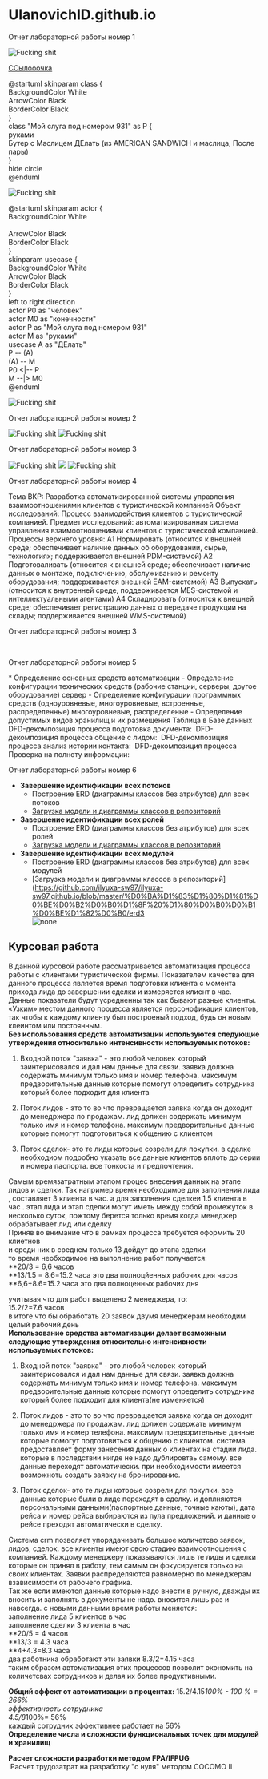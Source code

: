 <H1>UlanovichID.github.io</H1>
<body><p><font size="5" color="red" face="Arial"></font>Отчет лабораторной работы номер 1</p>
  <img src="https://github.com/ilyuxa-sw97/UlanovichID.github.io/blob/master/model12346.png" alt="Fucking shit">

  <p><a href="https://github.com/ilyuxa-sw97/UlanovichID.github.io/blob/master/model.png">ССылооочка</a></p>
 
  <p><font size="5" color="red" face="Arial"></font>@startuml
skinparam class {<br />
	BackgroundColor White<br />
	ArrowColor Black<br />
	BorderColor Black<br />
}<br />
class "Мой слуга под номером 931" as P {<br />
 руками<br />
Бутер с Маслицем ДЕлать (из AMERICAN SANDWICH и маслица, После пары)<br />
}<br />
hide circle<br />
@enduml<br />
</p>
<img src="https://github.com/ilyuxa-sw97/UlanovichID.github.io/blob/master/%D0%91%D0%B5%D0%B7%D1%8B%D0%BC%D1%8F%D0%BD%D0%BD%D1%8B%D0%B9.png" alt="Fucking shit">

<p><font size="5" color="red" face="Arial"></font>@startuml
skinparam actor {<br />
	BackgroundColor White<br /><br />
	ArrowColor Black<br />
	BorderColor Black<br />
}<br />
skinparam usecase {<br />
	BackgroundColor White<br />
	ArrowColor Black<br />
	BorderColor Black<br />
}<br />
left to right direction<br />
actor P0 as "человек"<br />
actor M0 as "конечности"<br />
actor P as "Мой слуга под номером 931"<br />
actor M as "руками"<br />
usecase A as "ДЕлать"<br />
P -- (A)<br />
(A) -- M<br />
P0 <|-- P<br />
M --|> M0<br />
@enduml</p>

<img src="https://github.com/ilyuxa-sw97/UlanovichID.github.io/blob/master/%D0%91%D0%B5%D0%B7%D1%8B%D0%BC%D1%8F%D0%BD%D0%BD%D1%8B%D0%B91.png" alt="Fucking shit">



<p><font size="5" color="red" face="Arial"></font>Отчет лабораторной работы номер 2</p>
<img src="https://github.com/ilyuxa-sw97/UlanovichID.github.io/blob/master/lab3/model2.png" alt="Fucking shit">
<img src="https://github.com/ilyuxa-sw97/UlanovichID.github.io/blob/master/lab3/model1.png" alt="Fucking shit">

<p><font size="5" color="red" face="Arial"></font>Отчет лабораторной работы номер 3</p>
<img src="https://github.com/ilyuxa-sw97/UlanovichID.github.io/blob/master/lab3/model2.png" alt="Fucking shit">
<img src="https://github.com/ilyuxa-sw97/UlanovichID.github.io/blob/master/lab3/model.png">
<img src="https://github.com/ilyuxa-sw97/UlanovichID.github.io/blob/master/lab3/model3.png" alt="Fucking shit">
<p><font size="5" color="red" face="Arial"></font>Отчет лабораторной работы номер 4</p>
Тема ВКР:
Разработка автоматизированной системы управления взаимоотношениями клиентов с туристической компанией
Объект исследований:
Процесс взаимодействия клиентов с туристической компанией.
Предмет исследований:
автоматизированная система управления взаимоотношениями клиентов с туристической компанией.
Процессы верхнего уровня:
A1 Нормировать (относится к внешней среде; обеспечивает наличие данных об оборудовании, сырье, технологиях; поддерживается внешней PDM-системой)
A2 Подготоваливать (относится к внешней среде; обеспечивает наличие данных о монтаже, подключению, обслуживанию и ремонту оборудования; поддерживается внешней EAM-системой)
A3 Выпускать (относится к внутренней среде, поддерживается MES-системой и интеллектуальными агентами)
A4 Складировать (относится к внешней среде; обеспечивает регистрацию данных о передаче продукции на склады; поддерживается внешней WMS-системой)
<p><font size="5" color="red" face="Arial"></font>Отчет лабораторной работы номер 3</p>
<img src="https://github.com/ilyuxa-sw97/ilyuxa-sw97.github.io/blob/master/%D0%BA%D1%83%D1%80%D1%81%D0%BE%D0%B2%D0%B0%D1%8F%20%D1%80%D0%B0%D0%B1%D0%BE%D1%82%D0%B0/model.png" alt="">
<img src="https://github.com/ilyuxa-sw97/ilyuxa-sw97.github.io/blob/master/%D0%BA%D1%83%D1%80%D1%81%D0%BE%D0%B2%D0%B0%D1%8F%20%D1%80%D0%B0%D0%B1%D0%BE%D1%82%D0%B0/model (1).png" alt="">
<img src="https://github.com/ilyuxa-sw97/ilyuxa-sw97.github.io/blob/master/%D0%BA%D1%83%D1%80%D1%81%D0%BE%D0%B2%D0%B0%D1%8F%20%D1%80%D0%B0%D0%B1%D0%BE%D1%82%D0%B0/model%20(2).png" alt="">
<img src="https://github.com/ilyuxa-sw97/ilyuxa-sw97.github.io/blob/master/%D0%BA%D1%83%D1%80%D1%81%D0%BE%D0%B2%D0%B0%D1%8F%20%D1%80%D0%B0%D0%B1%D0%BE%D1%82%D0%B0/model%20(5).png" alt="">
<img src="https://github.com/ilyuxa-sw97/ilyuxa-sw97.github.io/blob/master/%D0%BA%D1%83%D1%80%D1%81%D0%BE%D0%B2%D0%B0%D1%8F%20%D1%80%D0%B0%D0%B1%D0%BE%D1%82%D0%B0/model%20(6).png" alt="">
















<p><font size="5" color="red" face="Arial"></font>Отчет лабораторной работы номер 5</p>
* Определение основных средств автоматизации
  - Определение конфигурации технических средств (рабочие станции, серверы, другое оборудование)
 	сервер
  - Определение конфигурации программных средств (одноуровневые, многоуровневые, встроенные, распределенные)
  многоуровневые, распределеные
  - Определение допустимых видов хранилищ и их размещения
  Таблица в Базе данных
 DFD-декомпозиция процесса подготовка документа:
 <img src="https://github.com/ilyuxa-sw97/ilyuxa-sw97.github.io/blob/master/%D0%BA%D1%83%D1%80%D1%81%D0%BE%D0%B2%D0%B0%D1%8F%20%D1%80%D0%B0%D0%B1%D0%BE%D1%82%D0%B0/podgotovka_dokumentov.png" alt="">
  DFD-декомпозиция процесса общение с лидом:
  <img src="https://github.com/ilyuxa-sw97/ilyuxa-sw97.github.io/blob/master/%D0%BA%D1%83%D1%80%D1%81%D0%BE%D0%B2%D0%B0%D1%8F%20%D1%80%D0%B0%D0%B1%D0%BE%D1%82%D0%B0/obshenie_s%20_lid.png" alt="">
  DFD-декомпозиция процесса анализ истории контакта:
    <img src="https://github.com/ilyuxa-sw97/ilyuxa-sw97.github.io/blob/master/%D0%BA%D1%83%D1%80%D1%81%D0%BE%D0%B2%D0%B0%D1%8F%20%D1%80%D0%B0%D0%B1%D0%BE%D1%82%D0%B0/histiry_of_client.png" alt="">
  DFD-декомпозиция процесса Проверка на полноту информации:
    <img src="https://github.com/ilyuxa-sw97/ilyuxa-sw97.github.io/blob/master/%D0%BA%D1%83%D1%80%D1%81%D0%BE%D0%B2%D0%B0%D1%8F%20%D1%80%D0%B0%D0%B1%D0%BE%D1%82%D0%B0/polnota_info.png" alt="">
  <p><font size="5" color="red" face="Arial"></font>Отчет лабораторной работы номер 6</p>

* **Завершение идентификации всех потоков**
  - Построение ERD (диаграммы классов без атрибутов) для всех потоков
  - [Загрузка модели и диаграммы классов в репозиторий](https://github.com/ilyuxa-sw97/ilyuxa-sw97.github.io/blob/master/%D0%BA%D1%83%D1%80%D1%81%D0%BE%D0%B2%D0%B0%D1%8F%20%D1%80%D0%B0%D0%B1%D0%BE%D1%82%D0%B0/ERD)
  <img src="https://github.com/ilyuxa-sw97/ilyuxa-sw97.github.io/blob/master/%D0%BA%D1%83%D1%80%D1%81%D0%BE%D0%B2%D0%B0%D1%8F%20%D1%80%D0%B0%D0%B1%D0%BE%D1%82%D0%B0/dLFBRXCn55tNNs5btpzWKLg1L8dIAXJOP6DcJ6FYiOFj0OM7LCfZ4wHAY0KII8W_c5QDc2Oa_GNF7t6JEqvdaX4WDYFDlUUS-_2vMzOnuz944jiJgiyCIsWacRNq9TdOPb7loEXKnJjQQaCVTeNZPEEcCVevHhObG02eJSnDDVIQeCejvOGRK6Pfot_ti-B4p_pOv.png" alt="">
* **Завершение идентификации всех ролей**
  - Построение ERD (диаграммы классов без атрибутов) для всех ролей
  - [Загрузка модели и диаграммы классов в репозиторий](https://github.com/ilyuxa-sw97/ilyuxa-sw97.github.io/blob/master/%D0%BA%D1%83%D1%80%D1%81%D0%BE%D0%B2%D0%B0%D1%8F%20%D1%80%D0%B0%D0%B1%D0%BE%D1%82%D0%B0/role)
  <img src="https://github.com/ilyuxa-sw97/ilyuxa-sw97.github.io/blob/master/%D0%BA%D1%83%D1%80%D1%81%D0%BE%D0%B2%D0%B0%D1%8F%20%D1%80%D0%B0%D0%B1%D0%BE%D1%82%D0%B0/VP0nJiCm58Rd-XHMzzw0eRHYZ5JHWON5E5PZ6iULxGXLWDGY8GOaBW03Y0i4GI0gfLpX-KOuSG81LMJB-__tlTz_NnkYJ2fYfASycH551AOnqHgVeiw0qEb4oJG9XpAM2Xz4t33KsLLAdlZ987OMPvGgPAezEaUUifSORkQOQDo5UzZ0EnHTL6iZ9cSnyzgjlO4Nf.png" alt="">
* **Завершение идентификации всех модулей**
  - Построение ERD (диаграммы классов без атрибутов) для всех модулей
  - [Загрузка модели и диаграммы классов в репозиторий](https://github.com/ilyuxa-sw97/ilyuxa-sw97.github.io/blob/master/%D0%BA%D1%83%D1%80%D1%81%D0%BE%D0%B2%D0%B0%D1%8F%20%D1%80%D0%B0%D0%B1%D0%BE%D1%82%D0%B0/erd3 <br>
 ![none](https://github.com/ilyuxa-sw97/ilyuxa-sw97.github.io/blob/master/%D0%BA%D1%83%D1%80%D1%81%D0%BE%D0%B2%D0%B0%D1%8F%20%D1%80%D0%B0%D0%B1%D0%BE%D1%82%D0%B0/ZPBFRjGm4CRFzLDOlVVINZcK5hWX9AZ4sKsihhL9lBApHUMF10jjGI3j2_0Gsz1LmswJliBC6-7Hx9yeib1FSJxxztayyntwKhbod6V23qqnKaxbCicKz_A3s3bIoV3CsN6H7jlCElbsO4ejTfuwPz-nSfI58-6WTQbsNUcJO9VdHMdA2wcyt8NVqC8jVeKbrBjYj.png) 
## Курсовая работа

В данной курсовой работе рассматривается автоматизация процесса работы с клиентами туристической фирмы. 
Показателем качества для данного процесса является время подготовки клиента с момента прихода лида до завершении сделки и измеряется клиент в час. Данные показатели будут усредненны так как бывают разные клиенты. «Узким»
местом данного процесса является персонофикация клиентов, так чтобы к каждому
клиенту был построеный подход, будь он новым клеинтом или постоянным. <br>
**Без использования средств автоматизации используются следующие утверждения
относительно интенсивности используемых потоков:**
1. Входной поток "заявка" - это любой человек который заинтерисовался и дал нам данные для связи. заявка должна содержать минимум только имя и номер телефона. максимум предворительные данные которые помогут определить сотрудника который более подходит для клиента<br>

2. Поток лидов  - это то во что превращается заявка когда он доходит до менедржера по продажам.  лид должен содержать минимум только имя и номер телефона. максимум предворительные данные которые помогут подготовиться к общению с клиентом<br>

3. Поток сделок- это те лиды которые созрели для покупки. в сделке необходиом подробно указать все данные клиентов вплоть до серии и номера паспорта. все тонкоста и предпочтения.<br>
	
Самым времязатратным этапом процес внесения данных на  этапе лидов и сделки.  Так
например время необходимое для заполнения лида , составляет 3 клиента в час. а для заполнения сделкеи 1.5 клиента в час . этап лида и этап сделки могут иметь между собой промежуток в несколько суток, пожтому берется только время когда менеджер обрабатывает лид или сделку<br>
Приняв во внимание что в рамках процесса требуется оформить  20 клиетнов<br>
 и среди них в среднем только 13 дойдут до этапа сделки <br>
то время необходимое на выполнение работ получается:<br>
**20/3 = 6,6 часов<br>
 **13/1.5 = 8.6=15.2 часа это два полноцйенных рабочих дня часов<br>
 **6,6+8.6=15.2 часа это два полноценных рабочих дня<br>
 
учитывая что для работ выделено 2 менеджера, то:<br>
15.2/2=7.6 часов<br>
в итоге что бы обработать 20 заявок двумя менеджерам необходим целый рабочий день<br>
**Использование средства автоматизации делает возможным следующие утверждения
относительно интенсивности используемых потоков:**<br>
1. Входной поток "заявка" - это любой человек который заинтерисовался и дал нам данные для связи. заявка должна содержать минимум только имя и номер телефона. максимум предворительные данные которые помогут определить сотрудника который более подходит для клиента(не изменяется)<br>

2. Поток лидов  - это то во что превращается заявка когда он доходит до менедржера по продажам.  лид должен содержать минимум только имя и номер телефона. максимум предворительные данные которые помогут подготовиться к общению с клиентом. система предоставляет форму занесения данных о клиентах на стадии лида. которые в последствии нигде не надо дублировтаь самому. все данные переходят автоматически. при необходимости имеется возможноть создать заявку на бронирование.<br>

3. Поток сделок- это те лиды которые созрели для покупки. все данные которые были в лиде переходят в сделку. и доплняются персональными данными(паспортные данные, точные каюты), дата рейса и номер рейса выбираются из пула предложений. и данные о рейсе преходят автоматически в сделку.<br>

Система crm позволяет упорядачивать большое количетсво заявок, лидов, сделок. все клиенты имеют свою стадию взаимоотношения с компанией. Каждому менеджеру показываются лишь те лиды и сделки которые он принял в работу, тем самым он фокусируется только на своих клиентах.
Заявки распределяются равномерно по менеджерам взависимости от рабочего графика. <br>
Так же если имеются данные которые надо внести в ручную, дважды их вносить и заполнять в документы не надо. вносится лишь раз и навсегда.
с новыми данными время работы меняется:<br>
заполнение лида 5 клиентов в час <br>
заполнение сделки 3 клиента в час <br>
**20/5 = 4 часов<br>
 **13/3 = 4.3 часа <br>
 **4+4.3=8.3 часа <br>
 два работника обработают эти заявки
8.3/2=4.15 часа<br>
таким образом автоматизация этих процессов позволит экономить на количетсвах сотрудников и делая их более продуктивными. <br>

**Общий эффект от автоматизации в процентах:**
15.2/4.15*100% - 100 % = 266% <br>
эффективность сотрудника <br>
4.5/8*100%= 56% <br>
каждый сотрудник эффективнее работает на 56% <br>
**Определение числа и сложности функциональных точек для модулей и хранилищ**<br>

<img src="https://github.com/ilyuxa-sw97/ilyuxa-sw97.github.io/blob/master/%D0%BA%D1%83%D1%80%D1%81%D0%BE%D0%B2%D0%B0%D1%8F%20%D1%80%D0%B0%D0%B1%D0%BE%D1%82%D0%B0/%D1%81%D0%BB%D0%BE%D0%B6%D0%BD%D0%BE%D1%81%D1%82%D1%8C%20%D0%B4%D0%B0%D0%BD%D0%BD%D1%8B%D1%85.png" alt=""><br>
**Расчет сложности разработки методом FPA/IFPUG**<br>
<img src="https://github.com/ilyuxa-sw97/ilyuxa-sw97.github.io/blob/master/%D0%BA%D1%83%D1%80%D1%81%D0%BE%D0%B2%D0%B0%D1%8F%20%D1%80%D0%B0%D0%B1%D0%BE%D1%82%D0%B0/kloc.png" alt="">
Расчет трудозатрат на разработку "с нуля" методом COCOMO II<br>
<img src="https://github.com/ilyuxa-sw97/ilyuxa-sw97.github.io/blob/master/%D0%BA%D1%83%D1%80%D1%81%D0%BE%D0%B2%D0%B0%D1%8F%20%D1%80%D0%B0%D0%B1%D0%BE%D1%82%D0%B0/cocomo2.png" alt="">

</body>
</body>
